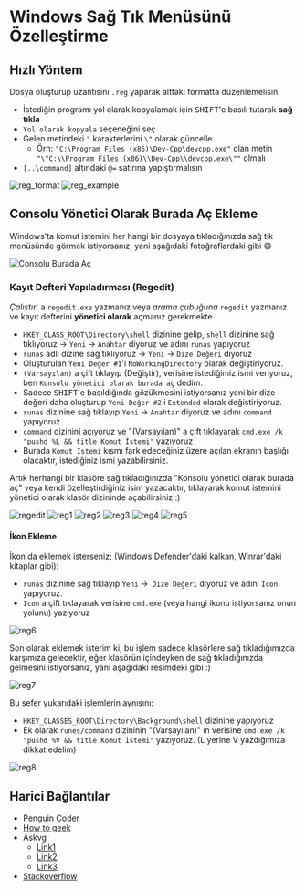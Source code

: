 # Windows Sağ Tık Menüsünü Özelleştirme

## Hızlı Yöntem

Dosya oluşturup uzantısını `.reg` yaparak alttaki formatta düzenlemelisin.

- İstediğin programı yol olarak kopyalamak için <kbd>SHIFT</kbd>'e basılı tutarak **sağ tıkla**
- `Yol olarak kopyala` seçeneğini seç
- Gelen metindeki `"` karakterlerini `\"` olarak güncelle
  - Örn: `"C:\Program Files (x86)\Dev-Cpp\devcpp.exe"` olan metin `"\"C:\\Program Files (x86)\\Dev-Cpp\\devcpp.exe\""` olmalı
- `[..\command]` altındaki `@=` satırına yapıştırmalısın

![reg_format](../../res/win_reg_format.png)
![reg_example](../../res/win_reg_example.png)

## Consolu Yönetici Olarak Burada Aç Ekleme

Windows'ta komut istemini her hangi bir dosyaya tıkladığınızda sağ tık menüsünde görmek istiyorsanız, yani aşağıdaki fotoğraflardaki gibi 😄

![Consolu Burada Aç](../../res/win_opencommandprompt.png)

### Kayıt Defteri Yapıladırması (Regedit)

*Çalıştır*' a `regedit.exe` yazmanız veya *arama çubuğuna* `regedit` yazmanız ve kayıt defterini **yönetici olarak** açmanız gerekmekte.

- `HKEY_CLASS_ROOT\Directory\shell` dizinine gelip, `shell` dizinine sağ tıklıyoruz -> `Yeni` -> `Anahtar` diyoruz ve adını `runas` yapıyoruz
- `runas` adlı dizine sağ tıklıyoruz -> `Yeni` -> `Dize Değeri` diyoruz
- Oluşturulan `Yeni Değer #1`'i `NoWorkingDirectory` olarak değiştiriyoruz.
- `(Varsayılan)` a çift tıklayıp (Değiştir), verisine istediğimiz ismi veriyoruz, ben `Konsolu yönetici olarak burada aç` dedim.
- Sadece <kbd>SHIFT</kbd>'e basıldığında gözükmesini istiyorsanız yeni bir dize değeri daha oluşturup `Yeni Değer #2` i `Extended` olarak değiştiriyoruz.
- `runas` dizinine sağ tıklayıp `Yeni` -> `Anahtar` diyoruz ve adını `command` yapıyoruz.
- `command` dizinini açıyoruz ve "(Varsayılan)" a çift tıklayarak `cmd.exe /k "pushd %L && title Komut İstemi"` yazıyoruz
- Burada `Komut İstemi` kısmı fark edeceğiniz üzere açılan ekranın başlığı olacaktır, istediğiniz ismi yazabilirsiniz.

Artık herhangi bir klasöre sağ tıkladığınızda "Konsolu yönetici olarak burada aç" veya kendi özelleştirdiğiniz isim yazacaktır, tıklayarak komut istemini yönetici olarak klasör dizininde açabilirsiniz :)

![regedit](../../res/win_regedit.png)
![reg1](../../res/win_ocpex1.png)
![reg2](../../res/win_ocpex.png)
![reg3](../../res/win_reg3.png)
![reg4](../../res/win_reg4.png)
![reg5](../../res/win_reg5.png)

#### İkon Ekleme

İkon da eklemek isterseniz; (Windows Defender'daki kalkan, Winrar'daki kitaplar gibi):

- `runas` dizinine sağ tıklayıp `Yeni` ->` Dize Değeri` diyoruz ve adını `Icon` yapıyoruz.
- `Icon` a çift tıklayarak verisine `cmd.exe` (veya hangi ikonu istiyorsanız onun yolunu) yazıyoruz

![reg6](../../res/win_reg6.png)

Son olarak eklemek isterim ki, bu işlem sadece klasörlere sağ tıkladığımızda karşımıza gelecektir, eğer klasörün içindeyken de sağ tıkladığınızda gelmesini istiyorsanız, yani aşağıdaki resimdeki gibi :)

![reg7](../../res/win_reg7.png)

Bu sefer yukarıdaki işlemlerin aynısını:

- `HKEY_CLASSES_ROOT\Directory\Background\shell` dizinine yapıyoruz
- Ek olarak `runes/command` dizininin "(Varsayılan)" ın verisine `cmd.exe /k "pushd %V && title Komut İstemi"` yazıyoruz. (L yerine V yazdığımıza dikkat edelim)

![reg8](../../res/win_reg8.png)

## Harici Bağlantılar

- [Penguin Coder](http://www.penguincoders.net/2015/12/add-open-administrator-command-prompt-right-click-folder-windows.html)
- [How to geek](https://www.howtogeek.com/107965/how-to-add-any-application-shortcut-to-windows-explorers-context-menu/)
- Askvg
  - [Link1](https://www.askvg.com/how-to-add-remove-items-from-new-menu-in-windows/)
  - [Link2](https://www.askvg.com/ultimate-tutorial-to-customize-desktop-context-menu-in-windows-vista-server-2008-and-windows-7/)
  - [Link3](https://www.askvg.com/add-cascading-menus-for-your-favorite-programs-in-windows-7-desktop-context-menu/)
- [Stackoverflow](https://stackoverflow.com/questions/20449316/how-add-context-menu-item-to-windows-explorer-for-folders)